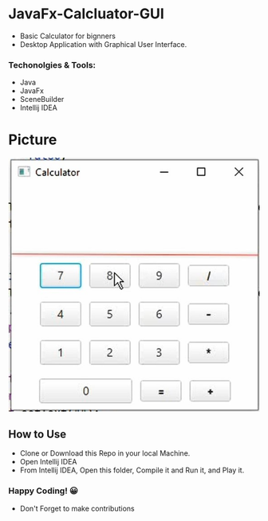 # JavaFx-Calcluator-GUI
- Basic Calculator for bignners
- Desktop Application with Graphical User Interface.
### Techonolgies & Tools:
- Java
- JavaFx
- SceneBuilder
- Intellij IDEA
# Picture
![Calculate](https://github.com/TT-talhatariq/JavaFx-Calcluator-GUI/blob/main/image.jpg)

## How to Use
- Clone or Download this Repo in your local Machine.
- Open Intellij IDEA
- From Intellij IDEA, Open this folder, Compile it and Run it, and Play it.
### Happy Coding! 😀
- Don't Forget to make contributions
